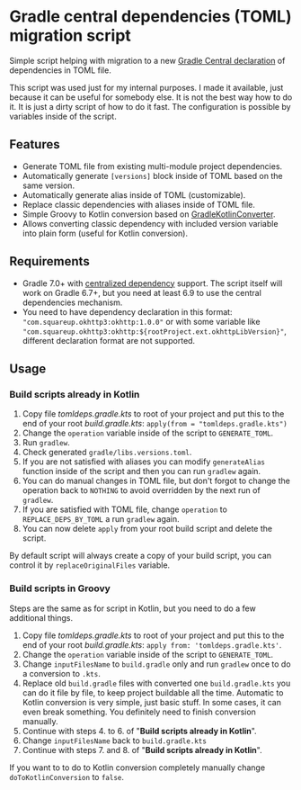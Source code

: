 ﻿# Gradle central dependencies (TOML) migration script

Simple script helping with migration to a new [Gradle Central declaration](https://docs.gradle.org/nightly/userguide/platforms.html#sub:central-declaration-of-dependencies) of dependencies in TOML file.

This script was used just for my internal purposes. I made it available, just because it can be useful for somebody else. It is not the best way how to do it. It is just a dirty script of how to do it fast. The configuration is possible by variables inside of the script.

## Features
  - Generate TOML file from existing multi-module project dependencies.
  - Automatically generate `[versions]` block inside of TOML based on the same version.
  - Automatically generate alias inside of TOML (customizable).
  - Replace classic dependencies with aliases inside of TOML file.
  - Simple Groovy to Kotlin conversion based on [GradleKotlinConverter](https://github.com/bernaferrari/GradleKotlinConverter).
  - Allows converting classic dependency with included version variable into plain form (useful for Kotlin conversion).

## Requirements
 - Gradle 7.0+ with [centralized dependency](https://docs.gradle.org/7.0/release-notes.html#centralized-versions) support. The script itself will work on Gradle 6.7+, but you need at least 6.9 to use the central dependencies mechanism.
 - You need to have dependency declaration in this format: `"com.squareup.okhttp3:okhttp:1.0.0"` or with some variable like `"com.squareup.okhttp3:okhttp:${rootProject.ext.okhttpLibVersion}"`, different declaration format are not supported.

## Usage
### Build scripts already in Kotlin
 1. Copy file *tomldeps.gradle.kts* to root of your project and put this to the end of your root *build.gradle.kts*:
    `apply(from = "tomldeps.gradle.kts")`
 2. Change the `operation` variable inside of the script to `GENERATE_TOML`.
 3. Run `gradlew`.
 4. Check generated `gradle/libs.versions.toml`.
 5. If you are not satisfied with aliases you can modify `generateAlias` function inside of the script and then you can run `gradlew` again.
 6. You can do manual changes in TOML file, but don't forgot to change the operation back to `NOTHING` to avoid overridden by the next run of `gradlew`.
 7. If you are satisfied with TOML file, change `operation` to `REPLACE_DEPS_BY_TOML` a run `gradlew` again.
 8. You can now delete `apply` from your root build script and delete the script.

By default script will always create a copy of your build script, you can control it by `replaceOriginalFiles` variable.

###  Build scripts in Groovy

Steps are the same as for script in Kotlin, but you need to do a few additional things.

 1. Copy file *tomldeps.gradle.kts* to root of your project and put this to the end of your root *build.gradle.kts*:
    `apply from: 'tomldeps.gradle.kts'`.
 2. Change the `operation` variable inside of the script to `GENERATE_TOML`.
 3. Change `inputFilesName` to `build.gradle` only and run `gradlew` once to do a conversion to `.kts`.
 4. Replace old `build.gradle` files with converted one `build.gradle.kts` you can do it file by file, to keep project buildable all the time. Automatic to Kotlin conversion is very simple, just basic stuff. In some cases, it can even break something. You definitely need to finish conversion manually.
 5. Continue with steps 4. to 6. of "**Build scripts already in Kotlin**".
 6. Change `inputFilesName` back to `build.gradle.kts`
 7. Continue with steps 7. and 8. of "**Build scripts already in Kotlin**".

 If you want to to do to Kotlin conversion completely manually change `doToKotlinConversion` to `false`.
